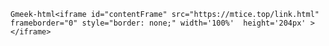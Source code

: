 `Gmeek-html<iframe id="contentFrame" src="https://mtice.top/link.html" frameborder="0" style="border: none;" width='100%'  height='204px' ></iframe>`